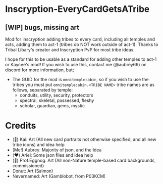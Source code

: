 # Inscryption-EveryCardGetsATribe

## [WIP] bugs, missing art

Mod for inscryption adding tribes to every card, including all temples and acts, adding them to act-1 (tribes do NOT work outside of act-1). Thanks to Tribal Libary's creator and Inscryption PvP for most tribe ideas.

I hope for this to be usable as a standard for adding other temples to act-1 or Kaycee's mod! If you wish to use this, contact me (@aubrey69) on discord for more information, but;
- The GUID for the mod is `omnitemplecabin`, so if you wish to use the tribes you must put `omnitemplecabin.<TRIBE NAME>` tribe names are as follows, separated by temple:
  - conduits, utility, security, protectors
  - spectral, skeletal, possessed, fleshy
  - scholar, guardian, gems, mystic

# Credits

- (💜) Kai: Art (All new card portraits not otherwise specified, and all new tribe icons) and idea help
- (Me!) Aubrey: Majority of json, and the Idea
- (❤️) Ariel: Some json files and idea help
- (💸) Prof.Eggnog: Art (All non-Nature temple-based card backgrounds, commissioned)
- Donut: Art (Salmon)
- Nevernamed: Art (Gamblobot, from P03KCM)